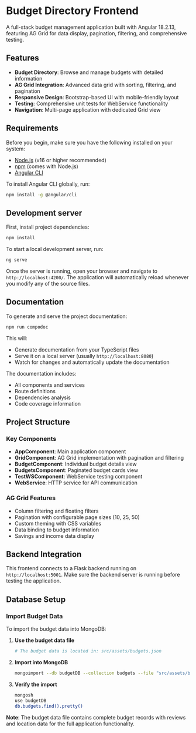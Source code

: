 # Budget Directory Frontend

A full-stack budget management application built with Angular 18.2.13, featuring AG Grid for data display, pagination, filtering, and comprehensive testing.

## Features

- **Budget Directory**: Browse and manage budgets with detailed information
- **AG Grid Integration**: Advanced data grid with sorting, filtering, and pagination
- **Responsive Design**: Bootstrap-based UI with mobile-friendly layout
- **Testing**: Comprehensive unit tests for WebService functionality
- **Navigation**: Multi-page application with dedicated Grid view

## Requirements

Before you begin, make sure you have the following installed on your system:

- [Node.js](https://nodejs.org/) (v16 or higher recommended)
- [npm](https://www.npmjs.com/) (comes with Node.js)
- [Angular CLI](https://angular.io/cli)

To install Angular CLI globally, run:

```bash
npm install -g @angular/cli
```

## Development server

First, install project dependencies:

```bash
npm install
```

To start a local development server, run:

```bash
ng serve
```

Once the server is running, open your browser and navigate to `http://localhost:4200/`. The application will automatically reload whenever you modify any of the source files.

## Documentation

To generate and serve the project documentation:

```bash
npm run compodoc
```

This will:
- Generate documentation from your TypeScript files
- Serve it on a local server (usually `http://localhost:8080`)
- Watch for changes and automatically update the documentation

The documentation includes:
- All components and services
- Route definitions
- Dependencies analysis
- Code coverage information

## Project Structure

### Key Components
- **AppComponent**: Main application component
- **GridComponent**: AG Grid implementation with pagination and filtering
- **BudgetComponent**: Individual budget details view
- **BudgetsComponent**: Paginated budget cards view
- **TestWSComponent**: WebService testing component
- **WebService**: HTTP service for API communication

### AG Grid Features
- Column filtering and floating filters
- Pagination with configurable page sizes (10, 25, 50)
- Custom theming with CSS variables
- Data binding to budget information
- Savings and income data display


## Backend Integration

This frontend connects to a Flask backend running on `http://localhost:5001`. Make sure the backend server is running before testing the application.

## Database Setup

### Import Budget Data

To import the budget data into MongoDB:

1. **Use the budget data file**
   ```bash
   # The budget data is located in: src/assets/budgets.json
   ```

2. **Import into MongoDB**
   ```bash
   mongoimport --db budgetDB --collection budgets --file "src/assets/budgets.json" --jsonArray
   ```

3. **Verify the import**
   ```bash
   mongosh
   use budgetDB
   db.budgets.find().pretty()
   ```

**Note**: The budget data file contains complete budget records with reviews and location data for the full application functionality.